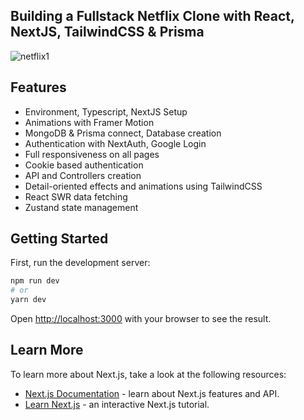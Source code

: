  ## Building a Fullstack Netflix Clone with React, NextJS, TailwindCSS & Prisma

![netflix1](https://user-images.githubusercontent.com/87278039/227760282-033b8cda-8016-4c51-85bf-03b2e1c4460c.png)

## Features
- Environment, Typescript, NextJS Setup
- Animations with Framer Motion
- MongoDB & Prisma connect, Database creation
- Authentication with NextAuth, Google Login
- Full responsiveness on all pages
- Cookie based authentication
- API and Controllers creation
- Detail-oriented effects and animations using TailwindCSS
- React SWR data fetching
- Zustand state management



## Getting Started

First, run the development server:

```bash
npm run dev
# or
yarn dev
```

Open [http://localhost:3000](http://localhost:3000) with your browser to see the result.



## Learn More

To learn more about Next.js, take a look at the following resources:

- [Next.js Documentation](https://nextjs.org/docs) - learn about Next.js features and API.
- [Learn Next.js](https://nextjs.org/learn) - an interactive Next.js tutorial.

